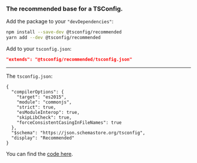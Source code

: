### The recommended base for a TSConfig.

Add the package to your `"devDependencies"`:

```sh
npm install --save-dev @tsconfig/recommended
yarn add --dev @tsconfig/recommended
```

Add to your `tsconfig.json`:

```json
"extends": "@tsconfig/recommended/tsconfig.json"
```

---

The `tsconfig.json`: 

```jsonc
{
  "compilerOptions": {
    "target": "es2015",
    "module": "commonjs",
    "strict": true,
    "esModuleInterop": true,
    "skipLibCheck": true,
    "forceConsistentCasingInFileNames": true
  },
  "$schema": "https://json.schemastore.org/tsconfig",
  "display": "Recommended"
}
```

You can find the [code here](https://github.com/tsconfig/bases/blob/master/bases/recommended.json).
